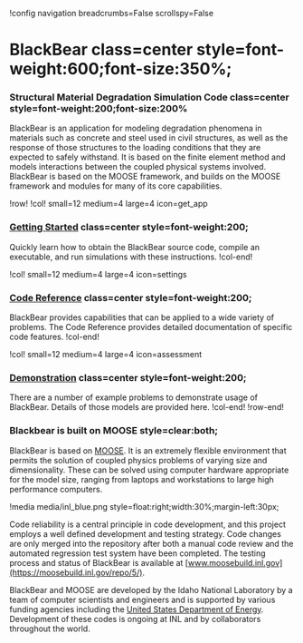 !config navigation breadcrumbs=False scrollspy=False

# BlackBear class=center style=font-weight:600;font-size:350%;

### Structural Material Degradation Simulation Code class=center style=font-weight:200;font-size:200%


BlackBear is an application for modeling degradation phenomena in materials such as concrete and
steel used in civil structures, as well as the response of those structures to the loading conditions
that they are expected to safely withstand.  It is based on the finite element method and models
interactions between the coupled physical systems involved.  BlackBear is based on the MOOSE
framework, and builds on the MOOSE framework and modules for many of its core capabilities.

!row!
!col! small=12 medium=4 large=4 icon=get_app
### [Getting Started](getting_started/RunningBlackBear.md) class=center style=font-weight:200;

Quickly learn how to obtain the BlackBear source code, compile an executable, and run simulations
with these instructions.
!col-end!

!col! small=12 medium=4 large=4 icon=settings
### [Code Reference](syntax/index.md) class=center style=font-weight:200;

BlackBear provides capabilities that can be applied to a wide variety of problems. The Code Reference
provides detailed documentation of specific code features.
!col-end!

!col! small=12 medium=4 large=4 icon=assessment
### [Demonstration](demonstration/Placeholder.md) class=center style=font-weight:200;

There are a number of example problems to demonstrate usage of BlackBear. Details of those models are
provided here.
!col-end!
!row-end!

### Blackbear is built on MOOSE style=clear:both;

BlackBear is based on [MOOSE](http://mooseframework.org). It is an extremely flexible environment that
permits the solution of coupled physics problems of varying size and dimensionality. These can be
solved using computer hardware appropriate for the model size, ranging from laptops and workstations
to large high performance computers.

!media media/inl_blue.png style=float:right;width:30%;margin-left:30px;

Code reliability is a central principle in code development, and this project employs a well defined
development and testing strategy.  Code changes are only merged into the repository after both a
manual code review and the automated regression test system have been completed.  The testing process
and status of BlackBear is available at [www.moosebuild.inl.gov](https://moosebuild.inl.gov/repo/5/).

BlackBear and MOOSE are developed by the Idaho National Laboratory by a team of computer scientists
and engineers and is supported by various funding agencies including the
[United States Department of Energy](http://energy.gov).  Development of these codes is ongoing at
INL and by collaborators throughout the world.
